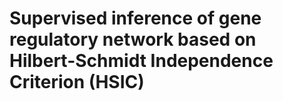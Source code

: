 # Supervised inference of gene regulatory network based on Hilbert-Schmidt Independence Criterion (HSIC)

